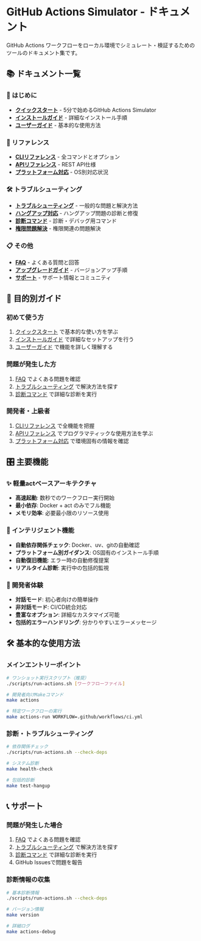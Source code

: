 # GitHub Actions Simulator - ドキュメント

GitHub Actions ワークフローをローカル環境でシミュレート・検証するためのツールのドキュメント集です。

## 📚 ドキュメント一覧

### 🚀 はじめに
- **[クイックスタート](QUICK_START.md)** - 5分で始めるGitHub Actions Simulator
- **[インストールガイド](INSTALLATION.md)** - 詳細なインストール手順
- **[ユーザーガイド](USER_GUIDE.md)** - 基本的な使用方法

### 📖 リファレンス
- **[CLIリファレンス](CLI_REFERENCE.md)** - 全コマンドとオプション
- **[APIリファレンス](API_REFERENCE.md)** - REST API仕様
- **[プラットフォーム対応](PLATFORM_SUPPORT.md)** - OS別対応状況

### 🛠️ トラブルシューティング
- **[トラブルシューティング](TROUBLESHOOTING.md)** - 一般的な問題と解決方法
- **[ハングアップ対応](HANGUP_TROUBLESHOOTING.md)** - ハングアップ問題の診断と修復
- **[診断コマンド](DIAGNOSTIC_COMMANDS.md)** - 診断・デバッグ用コマンド
- **[権限問題解決](PERMISSION_SOLUTIONS.md)** - 権限関連の問題解決

### 📋 その他
- **[FAQ](FAQ.md)** - よくある質問と回答
- **[アップグレードガイド](UPGRADE_GUIDE.md)** - バージョンアップ手順
- **[サポート](SUPPORT.md)** - サポート情報とコミュニティ

## 🎯 目的別ガイド

### 初めて使う方
1. [クイックスタート](QUICK_START.md) で基本的な使い方を学ぶ
2. [インストールガイド](INSTALLATION.md) で詳細なセットアップを行う
3. [ユーザーガイド](USER_GUIDE.md) で機能を詳しく理解する

### 問題が発生した方
1. [FAQ](FAQ.md) でよくある問題を確認
2. [トラブルシューティング](TROUBLESHOOTING.md) で解決方法を探す
3. [診断コマンド](DIAGNOSTIC_COMMANDS.md) で詳細な診断を実行

### 開発者・上級者
1. [CLIリファレンス](CLI_REFERENCE.md) で全機能を把握
2. [APIリファレンス](API_REFERENCE.md) でプログラマティックな使用方法を学ぶ
3. [プラットフォーム対応](PLATFORM_SUPPORT.md) で環境固有の情報を確認

## 🎛️ 主要機能

### ✨ 軽量actベースアーキテクチャ
- **高速起動**: 数秒でのワークフロー実行開始
- **最小依存**: Docker + act のみでフル機能
- **メモリ効率**: 必要最小限のリソース使用

### 🔧 インテリジェント機能
- **自動依存関係チェック**: Docker、uv、gitの自動確認
- **プラットフォーム別ガイダンス**: OS固有のインストール手順
- **自動復旧機能**: エラー時の自動修復提案
- **リアルタイム診断**: 実行中の包括的監視

### 🚀 開発者体験
- **対話モード**: 初心者向けの簡単操作
- **非対話モード**: CI/CD統合対応
- **豊富なオプション**: 詳細なカスタマイズ可能
- **包括的エラーハンドリング**: 分かりやすいエラーメッセージ

## 🛠️ 基本的な使用方法

### メインエントリーポイント

```bash
# ワンショット実行スクリプト（推奨）
./scripts/run-actions.sh [ワークフローファイル]

# 開発者向けMakeコマンド
make actions

# 特定ワークフローの実行
make actions-run WORKFLOW=.github/workflows/ci.yml
```

### 診断・トラブルシューティング

```bash
# 依存関係チェック
./scripts/run-actions.sh --check-deps

# システム診断
make health-check

# 包括的診断
make test-hangup
```

## 📞 サポート

### 問題が発生した場合
1. [FAQ](FAQ.md) でよくある問題を確認
2. [トラブルシューティング](TROUBLESHOOTING.md) で解決方法を探す
3. [診断コマンド](DIAGNOSTIC_COMMANDS.md) で詳細な診断を実行
4. GitHub Issuesで問題を報告

### 診断情報の収集

```bash
# 基本診断情報
./scripts/run-actions.sh --check-deps

# バージョン情報
make version

# 詳細ログ
make actions-debug
```

